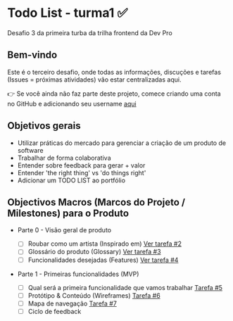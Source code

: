 # Todo List - turma1 ✅

Desafio 3 da primeira turba da trilha frontend da Dev Pro

## Bem-vindo

Este é o terceiro desafio, onde todas as informações, discuções e tarefas (Issues = próximas atividades) vão estar centralizadas aqui.

👉 Se você ainda não faz parte deste projeto, comece criando uma conta no GitHub e adicionando seu username [aqui](https://github.com/huogerac/todolist-turma1/issues/1)

## Objetivos gerais

- Utilizar práticas do mercado para gerenciar a criação de um produto de software
- Trabalhar de forma colaborativa
- Entender sobre feedback para gerar + valor
- Entender 'the right thing' vs 'do things right'
- Adicionar um TODO LIST ao portfólio

## Objectivos Macros (Marcos do Projeto / Milestones) para o Produto

- Parte 0 - Visão geral de produto

  - [ ] Roubar como um artista (Inspirado em) [Ver tarefa #2](https://github.com/huogerac/todolist-turma1/issues/2)
  - [ ] Glossário do produto (Glossary) [Ver tarefa #3](https://github.com/huogerac/todolist-turma1/issues/3)
  - [ ] Funcionalidades desejadas (Features) [Ver tarefa #4](https://github.com/huogerac/todolist-turma1/issues/4)

- Parte 1 - Primeiras funcionalidades (MVP)

  - [ ] Qual será a primeira funcionalidade que vamos trabalhar [Tarefa #5](https://github.com/huogerac/todolist-turma1/issues/5)
  - [ ] Protótipo & Conteúdo (Wireframes) [Tarefa #6](https://github.com/huogerac/todolist-turma1/issues/6)
  - [ ] Mapa de navegação [Tarefa #7](https://github.com/huogerac/todolist-turma1/issues/7)
  - [ ] Ciclo de feedback
